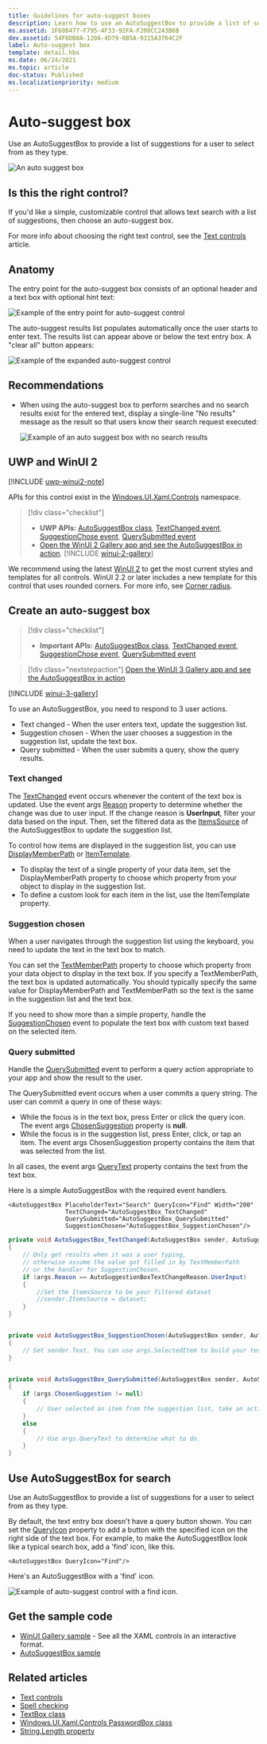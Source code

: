 ```yaml
---
title: Guidelines for auto-suggest boxes
description: Learn how to use an AutoSuggestBox to provide a list of suggestions for a user to select from as they type.
ms.assetid: 1F608477-F795-4F33-92FA-F200CC243B6B
dev.assetid: 54F8DB8A-120A-4D79-8B5A-9315A3764C2F
label: Auto-suggest box
template: detail.hbs
ms.date: 06/24/2021
ms.topic: article
doc-status: Published
ms.localizationpriority: medium
---
```

# Auto-suggest box

Use an AutoSuggestBox to provide a list of suggestions for a user to select from as they type.

![An auto suggest box](images/controls-autosuggest-expanded-01.png)

## Is this the right control?

If you'd like a simple, customizable control that allows text search with a list of suggestions, then choose an auto-suggest box.

For more info about choosing the right text control, see the [Text controls](text-controls.md) article.

## Anatomy
The entry point for the auto-suggest box consists of an optional header and a text box with optional hint text:

![Example of the entry point for auto-suggest control](images/controls-autosuggest-entrypoint.png)

The auto-suggest results list populates automatically once the user starts to enter text. The results list can appear above or below the text entry box. A "clear all" button appears:

![Example of the expanded auto-suggest control](images/controls-autosuggest-expanded-01.png)

## Recommendations

- When using the auto-suggest box to perform searches and no search results exist for the entered text, display a single-line "No results" message as the result so that users know their search request executed:

    ![Example of an auto suggest box with no search results](images/controls-autosuggest-no-results.png)

## UWP and WinUI 2

[!INCLUDE [uwp-winui2-note](../../../includes/uwp-winui-2-note.md)]

APIs for this control exist in the [Windows.UI.Xaml.Controls](/uwp/api/Windows.UI.Xaml.Controls) namespace.

> [!div class="checklist"]
>
> - **UWP APIs:** [AutoSuggestBox class](/uwp/api/Windows.ui.xaml.controls.autosuggestbox), [TextChanged event](/uwp/api/windows.ui.xaml.controls.autosuggestbox.textchanged), [SuggestionChose event](/uwp/api/windows.ui.xaml.controls.autosuggestbox.suggestionchosen), [QuerySubmitted event](/uwp/api/windows.ui.xaml.controls.autosuggestbox.querysubmitted)
> - [Open the WinUI 2 Gallery app and see the AutoSuggestBox in action](winui2gallery:/item/AutoSuggestBox). [!INCLUDE [winui-2-gallery](../../../includes/winui-2-gallery.md)]

We recommend using the latest [WinUI 2](../../winui/winui2/index.md) to get the most current styles and templates for all controls. WinUI 2.2 or later includes a new template for this control that uses rounded corners. For more info, see [Corner radius](../style/rounded-corner.md).

## Create an auto-suggest box

> [!div class="checklist"]
>
> - **Important APIs:** [AutoSuggestBox class](/windows/windows-app-sdk/api/winrt/microsoft.ui.xaml.controls.autosuggestbox), [TextChanged event](/windows/windows-app-sdk/api/winrt/microsoft.ui.xaml.controls.autosuggestbox.textchanged), [SuggestionChose event](/windows/windows-app-sdk/api/winrt/microsoft.ui.xaml.controls.autosuggestbox.suggestionchosen), [QuerySubmitted event](/windows/windows-app-sdk/api/winrt/microsoft.ui.xaml.controls.autosuggestbox.querysubmitted)

> [!div class="nextstepaction"]
> [Open the WinUI 3 Gallery app and see the AutoSuggestBox in action](winui3gallery:/item/AutoSuggestBox)

[!INCLUDE [winui-3-gallery](../../../includes/winui-3-gallery.md)]

To use an AutoSuggestBox, you need to respond to 3 user actions.

- Text changed - When the user enters text, update the suggestion list.
- Suggestion chosen - When the user chooses a suggestion in the suggestion list, update the text box.
- Query submitted - When the user submits a query, show the query results.

### Text changed

The [TextChanged](/windows/windows-app-sdk/api/winrt/microsoft.ui.xaml.controls.autosuggestbox.textchanged) event occurs whenever the content of the text box is updated. Use the event args [Reason](/windows/windows-app-sdk/api/winrt/microsoft.ui.xaml.controls.autosuggestboxtextchangedeventargs.reason) property to determine whether the change was due to user input. If the change reason is **UserInput**, filter your data based on the input. Then, set the filtered data as the [ItemsSource](/windows/windows-app-sdk/api/winrt/microsoft.ui.xaml.controls.itemscontrol.itemssource) of the AutoSuggestBox to update the suggestion list.

To control how items are displayed in the suggestion list, you can use [DisplayMemberPath](/windows/windows-app-sdk/api/winrt/microsoft.ui.xaml.controls.itemscontrol.displaymemberpath) or [ItemTemplate](/windows/windows-app-sdk/api/winrt/microsoft.ui.xaml.controls.itemscontrol.itemtemplate).

- To display the text of a single property of your data item, set the DisplayMemberPath property to choose which property from your object to display in the suggestion list.
- To define a custom look for each item in the list, use the ItemTemplate property.

### Suggestion chosen

When a user navigates through the suggestion list using the keyboard, you need to update the text in the text box to match.

You can set the [TextMemberPath](/windows/windows-app-sdk/api/winrt/microsoft.ui.xaml.controls.autosuggestbox.textmemberpath) property to choose which property from your data object to display in the text box. If you specify a TextMemberPath, the text box is updated automatically. You should typically specify the same value for DisplayMemberPath and TextMemberPath so the text is the same in the suggestion list and the text box.

If you need to show more than a simple property, handle the [SuggestionChosen](/windows/windows-app-sdk/api/winrt/microsoft.ui.xaml.controls.autosuggestbox.suggestionchosen) event to populate the text box with custom text based on the selected item.

### Query submitted

Handle the [QuerySubmitted](/windows/windows-app-sdk/api/winrt/microsoft.ui.xaml.controls.autosuggestbox.querysubmitted) event to perform a query action appropriate to your app and show the result to the user.

The QuerySubmitted event occurs when a user commits a query string. The user can commit a query in one of these ways:

- While the focus is in the text box, press Enter or click the query icon. The event args [ChosenSuggestion](/windows/windows-app-sdk/api/winrt/microsoft.ui.xaml.controls.autosuggestboxquerysubmittedeventargs.chosensuggestion) property is **null**.
- While the focus is in the suggestion list, press Enter, click, or tap an item. The event args ChosenSuggestion property contains the item that was selected from the list.

In all cases, the event args [QueryText](/windows/windows-app-sdk/api/winrt/microsoft.ui.xaml.controls.autosuggestboxquerysubmittedeventargs.querytext) property contains the text from the text box.

Here is a simple AutoSuggestBox with the required event handlers.

```xaml
<AutoSuggestBox PlaceholderText="Search" QueryIcon="Find" Width="200"
                TextChanged="AutoSuggestBox_TextChanged"
                QuerySubmitted="AutoSuggestBox_QuerySubmitted"
                SuggestionChosen="AutoSuggestBox_SuggestionChosen"/>
```

```csharp
private void AutoSuggestBox_TextChanged(AutoSuggestBox sender, AutoSuggestBoxTextChangedEventArgs args)
{
    // Only get results when it was a user typing,
    // otherwise assume the value got filled in by TextMemberPath
    // or the handler for SuggestionChosen.
    if (args.Reason == AutoSuggestionBoxTextChangeReason.UserInput)
    {
        //Set the ItemsSource to be your filtered dataset
        //sender.ItemsSource = dataset;
    }
}


private void AutoSuggestBox_SuggestionChosen(AutoSuggestBox sender, AutoSuggestBoxSuggestionChosenEventArgs args)
{
    // Set sender.Text. You can use args.SelectedItem to build your text string.
}


private void AutoSuggestBox_QuerySubmitted(AutoSuggestBox sender, AutoSuggestBoxQuerySubmittedEventArgs args)
{
    if (args.ChosenSuggestion != null)
    {
        // User selected an item from the suggestion list, take an action on it here.
    }
    else
    {
        // Use args.QueryText to determine what to do.
    }
}
```

## Use AutoSuggestBox for search

Use an AutoSuggestBox to provide a list of suggestions for a user to select from as they type.

By default, the text entry box doesn't have a query button shown. You can set the [QueryIcon](/windows/windows-app-sdk/api/winrt/microsoft.ui.xaml.controls.autosuggestbox.queryicon) property to add a button with the specified icon on the right side of the text box. For example, to make the AutoSuggestBox look like a typical search box, add a 'find' icon, like this.

```xaml
<AutoSuggestBox QueryIcon="Find"/>
```

Here's an AutoSuggestBox with a 'find' icon.

![Example of auto-suggest control with a find icon.](images/controls-autosuggest-entrypoint.png)

## Get the sample code

- [WinUI Gallery sample](https://github.com/Microsoft/WinUI-Gallery) - See all the XAML controls in an interactive format.
- [AutoSuggestBox sample](https://github.com/Microsoft/Windows-universal-samples/tree/master/Samples/XamlAutoSuggestBox)

## Related articles

- [Text controls](text-controls.md)
- [Spell checking](text-controls.md)
- [TextBox class](/windows/windows-app-sdk/api/winrt/microsoft.ui.xaml.controls.textbox)
- [Windows.UI.Xaml.Controls PasswordBox class](/windows/windows-app-sdk/api/winrt/microsoft.ui.xaml.controls.passwordbox)
- [String.Length property](/dotnet/api/system.string.length)